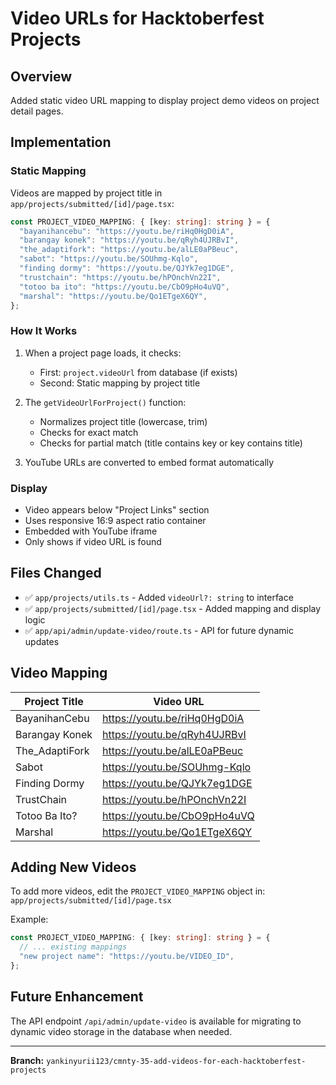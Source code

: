 # Video URLs for Hacktoberfest Projects

## Overview

Added static video URL mapping to display project demo videos on project detail pages.

## Implementation

### Static Mapping

Videos are mapped by project title in `app/projects/submitted/[id]/page.tsx`:

```typescript
const PROJECT_VIDEO_MAPPING: { [key: string]: string } = {
  "bayanihancebu": "https://youtu.be/riHq0HgD0iA",
  "barangay konek": "https://youtu.be/qRyh4UJRBvI",
  "the_adaptifork": "https://youtu.be/alLE0aPBeuc",
  "sabot": "https://youtu.be/SOUhmg-Kqlo",
  "finding dormy": "https://youtu.be/QJYk7eg1DGE",
  "trustchain": "https://youtu.be/hPOnchVn22I",
  "totoo ba ito": "https://youtu.be/CbO9pHo4uVQ",
  "marshal": "https://youtu.be/Qo1ETgeX6QY",
};
```

### How It Works

1. When a project page loads, it checks:
   - First: `project.videoUrl` from database (if exists)
   - Second: Static mapping by project title

2. The `getVideoUrlForProject()` function:
   - Normalizes project title (lowercase, trim)
   - Checks for exact match
   - Checks for partial match (title contains key or key contains title)

3. YouTube URLs are converted to embed format automatically

### Display

- Video appears below "Project Links" section
- Uses responsive 16:9 aspect ratio container
- Embedded with YouTube iframe
- Only shows if video URL is found

## Files Changed

- ✅ `app/projects/utils.ts` - Added `videoUrl?: string` to interface
- ✅ `app/projects/submitted/[id]/page.tsx` - Added mapping and display logic
- ✅ `app/api/admin/update-video/route.ts` - API for future dynamic updates

## Video Mapping

| Project Title | Video URL |
|--------------|-----------|
| BayanihanCebu | https://youtu.be/riHq0HgD0iA |
| Barangay Konek | https://youtu.be/qRyh4UJRBvI |
| The_AdaptiFork | https://youtu.be/alLE0aPBeuc |
| Sabot | https://youtu.be/SOUhmg-Kqlo |
| Finding Dormy | https://youtu.be/QJYk7eg1DGE |
| TrustChain | https://youtu.be/hPOnchVn22I |
| Totoo Ba Ito? | https://youtu.be/CbO9pHo4uVQ |
| Marshal | https://youtu.be/Qo1ETgeX6QY |

## Adding New Videos

To add more videos, edit the `PROJECT_VIDEO_MAPPING` object in:
`app/projects/submitted/[id]/page.tsx`

Example:
```typescript
const PROJECT_VIDEO_MAPPING: { [key: string]: string } = {
  // ... existing mappings
  "new project name": "https://youtu.be/VIDEO_ID",
};
```

## Future Enhancement

The API endpoint `/api/admin/update-video` is available for migrating to dynamic video storage in the database when needed.

---

**Branch:** `yankinyurii123/cmnty-35-add-videos-for-each-hacktoberfest-projects`
